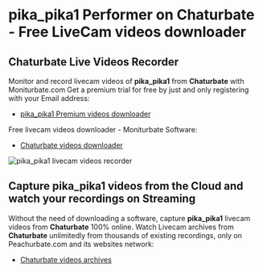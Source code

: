 # pika_pika1 Performer on Chaturbate - Free LiveCam videos downloader

## Chaturbate Live Videos Recorder

Monitor and record livecam videos of **pika_pika1** from **Chaturbate** with Moniturbate.com
Get a premium trial for free by just and only registering with your Email address:
* [pika_pika1 Premium videos downloader](https://moniturbate.com/request-demo-licence-key.html)

Free livecam videos downloader - Moniturbate Software:
* [Chaturbate videos downloader](https://moniturbate.com/moniturbate-download-software.html)

![pika_pika1 livecam videos recorder](https://peachurnet.com/templates/moniturbate-software.png)


## Capture pika_pika1 videos from the Cloud and watch your recordings on Streaming

Without the need of downloading a software, capture **pika_pika1** livecam videos from **Chaturbate** 100% online.
Watch Livecam archives from **Chaturbate** unlimitedly from thousands of existing recordings, only on Peachurbate.com and its websites network:
* [Chaturbate videos archives](https://peachurnet.com/)